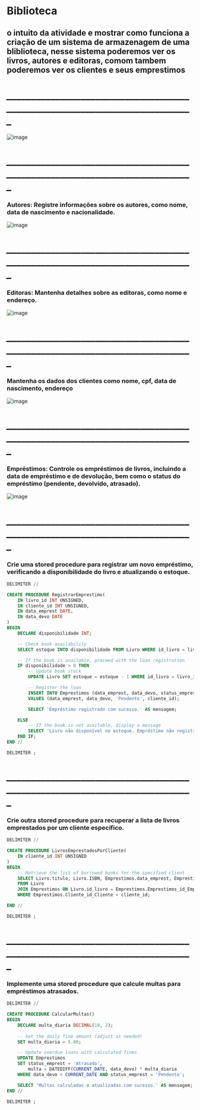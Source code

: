 # Biblioteca
## o intuito da atividade e mostrar como funciona a criação de um sistema de armazenagem de uma bliblioteca, nesse sistema poderemos ver os livros, autores e editoras, comom tambem poderemos ver os clientes e seus emprestimos
# *___________________________________________________________________________*
![image](https://github.com/GabrielChagasAlves/Biblioteca/assets/125607847/e8dd5d84-6109-439f-ae34-fab9b17e058a)

# *___________________________________________________________________________*
### Autores: Registre informações sobre os autores, como nome, data de nascimento e nacionalidade.
![image](https://github.com/GabrielChagasAlves/Biblioteca/assets/125607847/0c04575a-4f08-4d58-b2f4-ebfdee850d6a)

# *___________________________________________________________________________*
### Editoras: Mantenha detalhes sobre as editoras, como nome e endereço.
![image](https://github.com/GabrielChagasAlves/Biblioteca/assets/125607847/8eb4da0e-a849-4602-909a-8ab12beafc6e)

# *___________________________________________________________________________*
### Mantenha os dados dos clientes como nome, cpf, data de nascimento, endereço
![image](https://github.com/GabrielChagasAlves/Biblioteca/assets/125607847/c2088b21-6907-4f7c-9445-a66fdd089d67)

# *___________________________________________________________________________*
### Empréstimos: Controle os empréstimos de livros, incluindo a data de empréstimo e de devolução, bem como o status do empréstimo (pendente, devolvido, atrasado).
![image](https://github.com/GabrielChagasAlves/Biblioteca/assets/125607847/4a952c7e-19c1-48ce-8eec-745c70fad832)

# *___________________________________________________________________________*
### Crie uma stored procedure para registrar um novo empréstimo, verificando a disponibilidade do livro e atualizando o estoque.
```SQL
DELIMITER //

CREATE PROCEDURE RegistrarEmprestimo(
    IN livro_id INT UNSIGNED,
    IN cliente_id INT UNSIGNED,
    IN data_emprest DATE,
    IN data_devo DATE
)
BEGIN
    DECLARE disponibilidade INT;

    -- Check book availability
    SELECT estoque INTO disponibilidade FROM Livro WHERE id_livro = livro_id;

    -- If the book is available, proceed with the loan registration
    IF disponibilidade > 0 THEN
        -- Update book stock
        UPDATE Livro SET estoque = estoque - 1 WHERE id_livro = livro_id;

        -- Register the loan
        INSERT INTO Emprestimos (data_emprest, data_devo, status_emprest, Cliente_id_Cliente)
        VALUES (data_emprest, data_devo, 'Pendente', cliente_id);

        SELECT 'Empréstimo registrado com sucesso.' AS mensagem;

    ELSE
        -- If the book is not available, display a message
        SELECT 'Livro não disponível no estoque. Empréstimo não registrado.' AS mensagem;
    END IF;
END //

DELIMITER ;

```

# *___________________________________________________________________________*
### Crie outra stored procedure para recuperar a lista de livros emprestados por um cliente específico.
```SQL
DELIMITER //

CREATE PROCEDURE LivrosEmprestadosPorCliente(
    IN cliente_id INT UNSIGNED
)
BEGIN
    -- Retrieve the list of borrowed books for the specified client
    SELECT Livro.titulo, Livro.ISBN, Emprestimos.data_emprest, Emprestimos.data_devo
    FROM Livro
    JOIN Emprestimos ON Livro.id_livro = Emprestimos.Emprestimos_id_Emprestimos
    WHERE Emprestimos.Cliente_id_Cliente = cliente_id;

END //

DELIMITER ;

```

# *___________________________________________________________________________*
### Implemente uma stored procedure que calcule multas para empréstimos atrasados.
```SQL
DELIMITER //

CREATE PROCEDURE CalcularMultas()
BEGIN
    DECLARE multa_diaria DECIMAL(10, 2);
    
    -- Set the daily fine amount (adjust as needed)
    SET multa_diaria = 5.00;

    -- Update overdue loans with calculated fines
    UPDATE Emprestimos
    SET status_emprest = 'Atrasado',
        multa = DATEDIFF(CURRENT_DATE, data_devo) * multa_diaria
    WHERE data_devo < CURRENT_DATE AND status_emprest = 'Pendente';

    SELECT 'Multas calculadas e atualizadas com sucesso.' AS mensagem;
END //

DELIMITER ;

```
